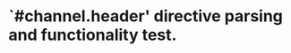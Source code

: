 `#channel.header' directive parsing and functionality test.
===========================================================
